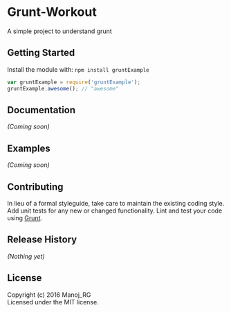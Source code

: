 
# Grunt-Workout
A simple project to understand grunt

## Getting Started
Install the module with: `npm install gruntExample`

```javascript
var gruntExample = require('gruntExample');
gruntExample.awesome(); // "awesome"
```

## Documentation
_(Coming soon)_

## Examples
_(Coming soon)_

## Contributing
In lieu of a formal styleguide, take care to maintain the existing coding style. Add unit tests for any new or changed functionality. Lint and test your code using [Grunt](http://gruntjs.com/).

## Release History
_(Nothing yet)_

## License
Copyright (c) 2016 Manoj_RG  
Licensed under the MIT license.
